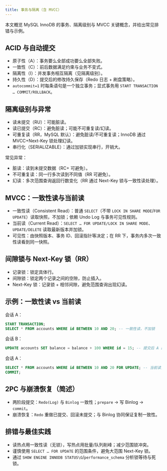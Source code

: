 ```yaml
---
title: 事务与隔离（含 MVCC）
---
```


本文概览 MySQL InnoDB 的事务、隔离级别与 MVCC 关键概念，并给出常见排错与示例。

## ACID 与自动提交

- 原子性（A）：事务要么全部成功要么全部失败。
- 一致性（C）：前后数据满足约束与业务不变式。
- 隔离性（I）：并发事务相互隔离（见隔离级别）。
- 持久性（D）：提交后的修改持久保存（Redo 日志 + 刷盘策略）。
- `autocommit=1` 时每条语句是一个独立事务；显式事务用 `START TRANSACTION … COMMIT/ROLLBACK`。

## 隔离级别与异常

- 读未提交（RU）：可能脏读。
- 读已提交（RC）：避免脏读；可能不可重复读/幻读。
- 可重复读（RR，MySQL 默认）：避免脏读/不可重复读；InnoDB 通过 MVCC+Next-Key 锁处理幻读。
- 串行化（SERIALIZABLE）：通过加锁实现串行，开销大。

常见异常：
- 脏读：读到未提交数据（RC+ 可避免）。
- 不可重复读：同一行多次读到不同值（RR 可避免）。
- 幻读：多次范围查询返回行数变化（RR 通过 Next-Key 锁与一致性读处理）。

## MVCC：一致性读与当前读

- 一致性读（Consistent Read）：普通 `SELECT`（不带 `LOCK IN SHARE MODE`/`FOR UPDATE`）读取快照，不加锁；依赖 Undo Log 与事务可见性规则。
- 当前读（Current Read）：`SELECT … FOR UPDATE/LOCK IN SHARE MODE`、`UPDATE/DELETE` 读取最新版本并加锁。
- 可见性：由快照版本、事务 ID、回滚指针等决定；在 RR 下，事务内多次一致性读看到同一快照。

## 间隙锁与 Next-Key 锁（RR）

- 记录锁：锁定具体行。
- 间隙锁：锁定两个记录之间的空隙，防止插入。
- Next-Key 锁：记录锁 + 相邻间隙，避免范围查询出现幻读。

## 示例：一致性读 vs 当前读

会话 A：
```sql
START TRANSACTION;
SELECT * FROM accounts WHERE id BETWEEN 10 AND 20; -- 一致性读，不加锁
```

会话 B：
```sql
UPDATE accounts SET balance = balance + 100 WHERE id = 15; -- 提交后 A 的一致性读仍看旧值
```

会话 A：
```sql
SELECT * FROM accounts WHERE id BETWEEN 10 AND 20 FOR UPDATE; -- 当前读，加 Next-Key 锁
COMMIT;
```

## 2PC 与崩溃恢复（简述）

- 两阶段提交：`Redo(Log)` 与 `Binlog` 一致性；`prepare` -> 写 Binlog -> `commit`。
- 崩溃恢复：`Redo` 重做已提交、回滚未提交；与 Binlog 协同保证复制一致性。

## 排错与最佳实践

- 读热点用一致性读（无锁），写热点用批量/队列削峰；减少范围锁冲突。
- 谨慎使用 `SELECT … FOR UPDATE` 的范围条件，避免大范围 Next-Key 锁。
- 通过 `SHOW ENGINE INNODB STATUS\G`/`performance_schema` 分析锁等待与死锁。

